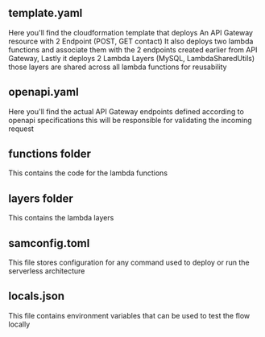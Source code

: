 ## template.yaml

Here you'll find the cloudformation template that deploys An API Gateway resource with 2 Endpoint (POST, GET contact)
It also deploys two lambda functions and associate them with the 2 endpoints created earlier from API Gateway,
Lastly it deploys 2 Lambda Layers (MySQL, LambdaSharedUtils) those layers are shared across all lambda functions for reusability

## openapi.yaml

Here you'll find the actual API Gateway endpoints defined according to openapi specifications this will be responsible for validating the incoming request

## functions folder

This contains the code for the lambda functions

## layers folder

This contains the lambda layers

## samconfig.toml

This file stores configuration for any command used to deploy or run the serverless architecture

## locals.json

This file contains environment variables that can be used to test the flow locally